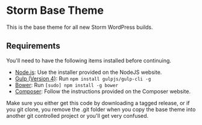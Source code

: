 # Storm Base Theme 

This is the base theme for all new Storm WordPress builds.

## Requirements

You'll need to have the following items installed before continuing.

* [Node.js](http://nodejs.org): Use the installer provided on the NodeJS website.
* [Gulp (Version 4)](http://gulpjs.com/): Run `npm install gulpjs/gulp-cli -g`
* [Bower](http://bower.io): Run `[sudo] npm install -g bower`
* [Composer](http://getcomposer.org/doc/00-intro.md#globally-on-osx-via-homebrew-): Follow the instructions provided on the Composer website.

Make sure you either get this code by downloading a tagged release, or if you git clone, you remove the .git folder when you copy the base theme into another git controlled project or you'll get very confused.
